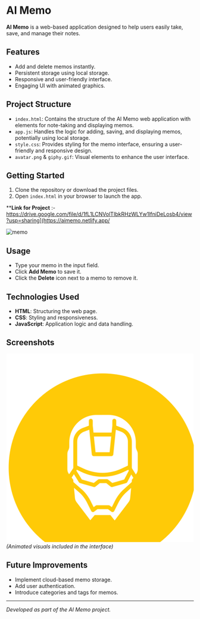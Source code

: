 
# AI Memo

**AI Memo** is a web-based application designed to help users easily take, save, and manage their notes.

## Features

- Add and delete memos instantly.
- Persistent storage using local storage.
- Responsive and user-friendly interface.
- Engaging UI with animated graphics.

## Project Structure

- `index.html`: Contains the structure of the AI Memo web application with elements for note-taking and displaying memos.
- `app.js`: Handles the logic for adding, saving, and displaying memos, potentially using local storage.
- `style.css`: Provides styling for the memo interface, ensuring a user-friendly and responsive design.
- `avatar.png` & `giphy.gif`: Visual elements to enhance the user interface.

## Getting Started

1. Clone the repository or download the project files.
2. Open `index.html` in your browser to launch the app.

****Link for Project** :-https://drive.google.com/file/d/1fL1LCNVolTIbkRHzWLYw1lfniDeLosb4/view?usp=sharing](https://aimemo.netlify.app/


![memo](https://github.com/user-attachments/assets/d6744179-f9cf-438f-913c-902f0cac4a5f)


## Usage

- Type your memo in the input field.
- Click **Add Memo** to save it.
- Click the **Delete** icon next to a memo to remove it.

## Technologies Used

- **HTML**: Structuring the web page.
- **CSS**: Styling and responsiveness.
- **JavaScript**: Application logic and data handling.

## Screenshots

![App Interface](avatar.png)  
*(Animated visuals included in the interface)*

## Future Improvements

- Implement cloud-based memo storage.
- Add user authentication.
- Introduce categories and tags for memos.

---

*Developed as part of the AI Memo project.*  

